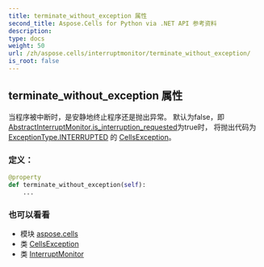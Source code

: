 ```yaml
---
title: terminate_without_exception 属性
second_title: Aspose.Cells for Python via .NET API 参考资料
description:
type: docs
weight: 50
url: /zh/aspose.cells/interruptmonitor/terminate_without_exception/
is_root: false
---
```

## terminate_without_exception 属性

当程序被中断时，是安静地终止程序还是抛出异常。
默认为false，即[AbstractInterruptMonitor.is_interruption_requested](/cells/python-net/zh/aspose.cells/abstractinterruptmonitor#is_interruption_requested)为true时，
将抛出代码为 [ExceptionType.INTERRUPTED](/cells/python-net/zh/aspose.cells/exceptiontype#INTERRUPTED) 的 [CellsException](/cells/python-net/zh/aspose.cells/cellsexception)。
### 定义：
```python
@property
def terminate_without_exception(self):
    ...
```

### 也可以看看
* 模块 [aspose.cells](../../)
* 类 [CellsException](/cells/python-net/zh/aspose.cells/cellsexception)
* 类 [InterruptMonitor](/cells/python-net/zh/aspose.cells/interruptmonitor)
